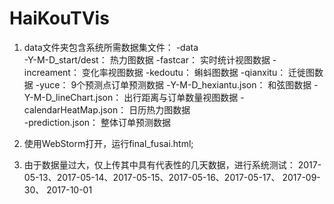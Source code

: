 # HaiKouTVis

1. data文件夹包含系统所需数据集文件：
   -data   
       -Y-M-D_start/dest：  热力图数据
       -fastcar：                  实时统计视图数据
       -increament：           变化率视图数据
       -kedoutu：               蝌蚪图数据
       -qianxitu：                迁徙图数据
       -yuce：                     9个预测点订单预测数据
       -Y-M-D_hexiantu.json：       和弦图数据
       -Y-M-D_lineChart.json：       出行距离与订单数量视图数据
       -calendarHeatMap.json：     日历热力图数据       
       -prediction.json：                 整体订单预测数据

2. 使用WebStorm打开，运行final_fusai.html;

3. 由于数据量过大，仅上传其中具有代表性的几天数据，进行系统测试：
   2017-05-13、2017-05-14、2017-05-15、2017-05-16、2017-05-17、
   2017-09-30、
   2017-10-01